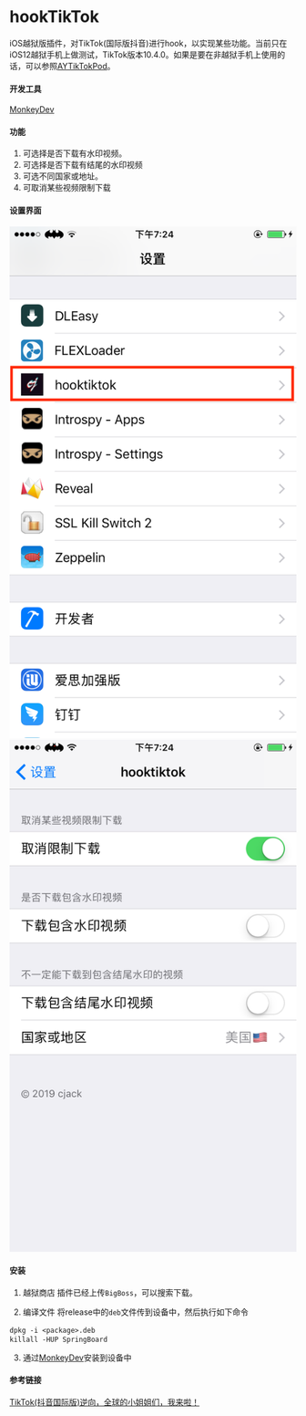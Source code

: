 # hookTikTok

iOS越狱版插件，对TikTok(国际版抖音)进行hook，以实现某些功能。当前只在iOS12越狱手机上做测试，TikTok版本10.4.0。如果是要在非越狱手机上使用的话，可以参照[AYTikTokPod](https://github.com/AYJk/AYTikTokPod)。

#### 开发工具
[MonkeyDev](https://github.com/AloneMonkey/MonkeyDev)


#### 功能
1. 可选择是否下载有水印视频。
2. 可选择是否下载有结尾的水印视频
3. 可选不同国家或地址。
4. 可取消某些视频限制下载

#### 设置界面
![设置页面](IMG_0040.PNG)
![设置页面](IMG_0041.PNG)

#### 安装

1. 越狱商店
插件已经上传`BigBoss`，可以搜索下载。

2. 编译文件
将release中的`deb`文件传到设备中，然后执行如下命令

```shell
dpkg -i <package>.deb
killall -HUP SpringBoard
```
3. 通过[MonkeyDev](https://github.com/AloneMonkey/MonkeyDev)安装到设备中

#### 参考链接

[TikTok(抖音国际版)逆向，全球的小姐姐们，我来啦！](https://juejin.im/post/5c19a38ae51d453e0a209256)